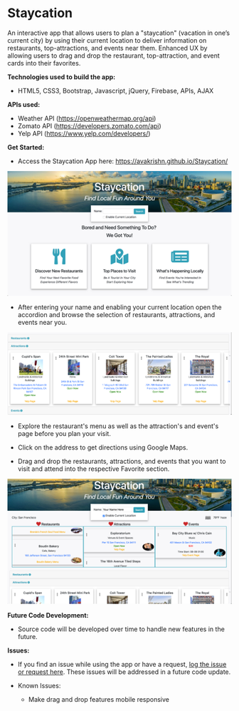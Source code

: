 # Staycation
An interactive app that allows users to plan a "staycation" (vacation in one’s current city) by using their current location to deliver information on restaurants, top-attractions, and events near them. Enhanced UX by allowing users to drag and drop the restaurant, top-attraction, and event cards into their favorites.

**Technologies used to build the app:**
* HTML5, CSS3, Bootstrap, Javascript, jQuery, Firebase, APIs, AJAX

**APIs used:**
* Weather API (https://openweathermap.org/api)
* Zomato API (https://developers.zomato.com/api)
* Yelp API (https://www.yelp.com/developers/)

**Get Started:**
* Access the Staycation App here:  https://avakrishn.github.io/Staycation/

![Staycation Index Image](https://raw.githubusercontent.com/avakrishn/Staycation/master/assets/images/app-intro.png)


* After entering your name and enabling your current location open the accordion and browse the selection of restaurants, attractions, and events near you.


![Staycation Index Image](https://raw.githubusercontent.com/avakrishn/Staycation/master/assets/images/accordion-image.png)

* Explore the restaurant's menu as well as the attraction's and event's page before you plan your visit.

* Click on the address to get directions using Google Maps.

* Drag and drop the restaurants, attractions, and events  that you want to visit and attend into the respective Favorite section.

![Staycation Index Image](https://raw.githubusercontent.com/avakrishn/Staycation/master/assets/images/favorites-image.png)

**Future Code Development:**
* Source code will be developed over time to handle new features in the future.

**Issues:**
* If you find an issue while using the app or have a request, <a href="https://github.com/avakrishn/Staycation/issues" target="_blank">log the issue or request here</a>. These issues will be addressed in a future code update.

* Known Issues:
    * Make drag and drop features mobile responsive